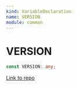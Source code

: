 ```yaml
---
kind: VariableDeclaration
name: VERSION
module: common
---
```


# VERSION

```ts
const VERSION: any;
```

[Link to repo](https://github.com/timdeschryver/angular/blob/master/packages/common/src/version.ts#L20-L20)
